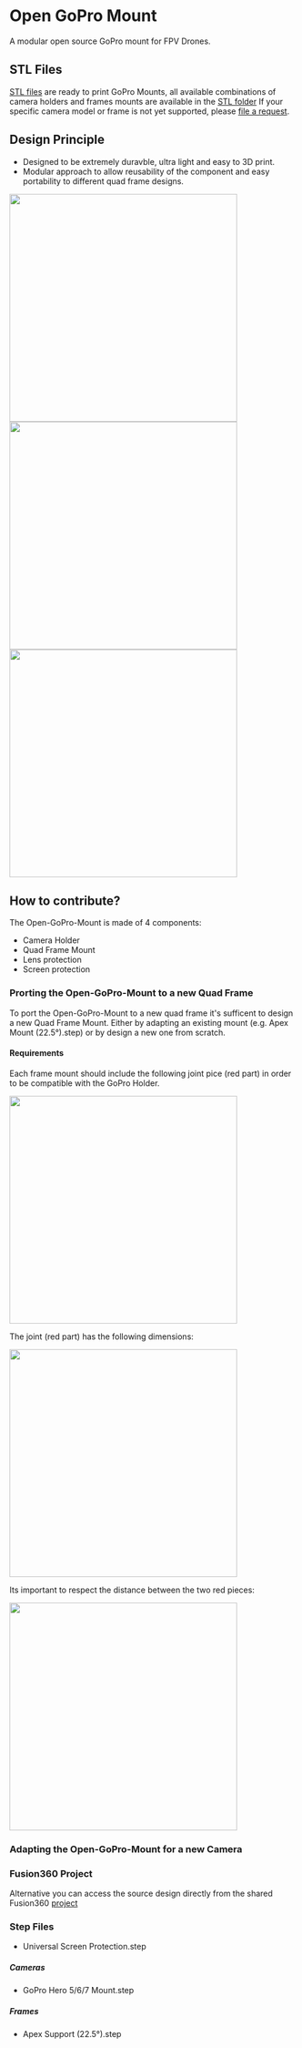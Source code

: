 # Open GoPro Mount

A modular open source GoPro mount for FPV Drones.

## STL Files
[STL files](./STL) are ready to print GoPro Mounts, all available combinations of camera holders and frames mounts are available in the [STL folder](./STL)
If your specific camera model or frame is not yet supported, please [file a request](https://github.com/theely/Open-GoPro-Mount/issues).


## Design Principle
* Designed to be extremely duravble, ultra light and easy to 3D print.
* Modular approach to allow reusability of the component and easy portability to different quad frame designs.

<img src="https://user-images.githubusercontent.com/2025999/96351786-047c0780-10be-11eb-84a7-6743fbe14ab3.PNG" width="400">

<img src="https://user-images.githubusercontent.com/2025999/96350563-b6173a80-10b6-11eb-8d7b-215e74876cb8.jpg" width="400">

<img src="https://user-images.githubusercontent.com/2025999/96349479-44d48900-10b0-11eb-8346-5a620a46a129.jpg" width="400">



## How to contribute?

The Open-GoPro-Mount is made of 4 components:
* Camera Holder
* Quad Frame Mount
* Lens protection
* Screen protection


### Prorting the Open-GoPro-Mount to a new Quad Frame
To port the Open-GoPro-Mount to a new quad frame it's sufficent to design a new Quad Frame Mount.
Either by adapting an existing mount (e.g. Apex Mount (22.5°).step) or by design a new one from scratch.

#### Requirements
Each frame mount should include the following joint pice (red part) in order to be compatible with the GoPro Holder.

<img src="https://user-images.githubusercontent.com/2025999/96378812-f34efb80-118e-11eb-8896-4a6d0e611ed2.png" width="400">

The joint (red part) has the following dimensions:

<img src="https://user-images.githubusercontent.com/2025999/96380931-14641c00-1190-11eb-9bf0-902115ad2f04.png" width="400">

Its important to respect the distance between the two red pieces:

<img src="https://user-images.githubusercontent.com/2025999/96380984-17f7a300-1190-11eb-8bec-2b530e6b0df1.png" width="400">

### Adapting the Open-GoPro-Mount for a new Camera


### Fusion360 Project

Alternative you can access the source design directly from the shared Fusion360 [project](https://gmail784198.autodesk360.com/g/projects/20201018344143181)


### Step Files
* Universal Screen Protection.step
##### Cameras
* GoPro Hero 5/6/7 Mount.step
##### Frames
* Apex Support (22.5°).step




